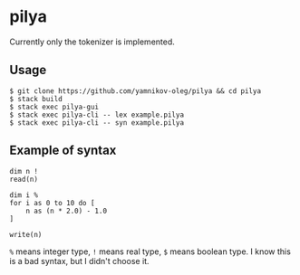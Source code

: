 # pilya

Currently only the tokenizer is implemented.

## Usage

```
$ git clone https://github.com/yamnikov-oleg/pilya && cd pilya
$ stack build
$ stack exec pilya-gui
$ stack exec pilya-cli -- lex example.pilya
$ stack exec pilya-cli -- syn example.pilya
```

## Example of syntax

```
dim n !
read(n)

dim i %
for i as 0 to 10 do [
    n as (n * 2.0) - 1.0
]

write(n)
```

`%` means integer type, `!`  means real type, `$` means boolean type.
I know this is a bad syntax, but I didn't choose it.
